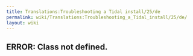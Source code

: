 ```yaml
---
title: Translations:Troubleshooting a Tidal install/25/de
permalink: wiki/Translations:Troubleshooting_a_Tidal_install/25/de/
layout: wiki
---
```


## ERROR: Class not defined.
